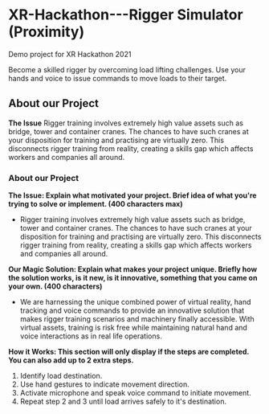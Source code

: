 # XR-Hackathon---Rigger Simulator (Proximity)
Demo project for XR Hackathon 2021

Become a skilled rigger by overcoming load lifting challenges. Use your hands and voice to issue commands to move loads to their target.

## **About our Project**
**The Issue**
Rigger training involves extremely high value assets such as bridge, tower and container cranes. The chances to have such cranes at your disposition for training and practising are virtually zero. This disconnects rigger training from reality, creating a skills gap which affects workers and companies all around.

### **About our Project**

**The Issue: Explain what motivated your project. Brief idea of what you're trying to solve or implement. (400 characters max)**

- Rigger training involves extremely high value assets such as bridge, tower and container cranes. The chances to have such cranes at your disposition for training and practising are virtually zero. This disconnects rigger training from reality, creating a skills gap which affects workers and companies all around.

**Our Magic Solution: Explain what makes your project unique. Briefly how the solution works, is it new, is it innovative, something that you came on your own. (400 characters)**

- We are harnessing the unique combined power of virtual reality, hand tracking and voice commands to provide an innovative solution that makes rigger training scenarios and machinery finally accessible. With virtual assets, training is risk free while maintaining natural hand and voice interactions as in real life operations.

**How it Works: This section will only display if the steps are completed. You can also add up to 2 extra steps.**

1. Identify load destination.
2. Use hand gestures to indicate movement direction.
3. Activate microphone and speak voice command to initiate movement.
4. Repeat step 2 and 3 until load arrives safely to it's destination.
